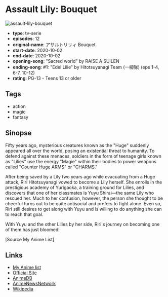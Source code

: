 # Assault Lily: Bouquet

![assault-lily-bouquet](https://cdn.myanimelist.net/images/anime/1024/108413.jpg)

-   **type**: tv-serie
-   **episodes**: 12
-   **original-name**: アサルトリリィ Bouquet
-   **start-date**: 2020-10-02
-   **end-date**: 2020-10-02
-   **opening-song**: "Sacred world" by RAISE A SUILEN
-   **ending-song**: #1: "Edel Lilie" by Hitotsuyanagi Team (一柳隊) (eps 1-4, 6-7, 10-12)
-   **rating**: PG-13 - Teens 13 or older

## Tags

-   action
-   magic
-   fantasy

## Sinopse

Fifty years ago, mysterious creatures known as the "Huge" suddenly appeared all over the world, posing an existential threat to humanity. To defend against these menaces, soldiers in the form of teenage girls known as "Lilies" use the energy "Magie" within their bodies to power weapons called "Counter Huge ARMS" or "CHARMS."

After being saved by a Lily two years ago while evacuating from a Huge attack, Riri Hitotsuyanagi vowed to become a Lily herself. She enrolls in the prestigious academy of Yurigaoka, a training ground for Lilies, and discovers that one of her classmates is Yuyu Shirai—the same Lily who rescued her. Much to her confusion, however, the person she thought to be cheerful turns out to be quite antisocial and prefers to fight alone. Even so, Riri still desires to get along with Yuyu and is willing to do anything she can to reach that goal.

With Yuyu and the other Lilies by her side, Riri's journey on becoming one of them has just bloomed!

[Source My Anime List]

## Links

-   [My Anime list](https://myanimelist.net/anime/40550/Assault_Lily__Bouquet)
-   [Official Site](https://anime.assaultlily-pj.com/)
-   [AnimeDB](http://anidb.info/perl-bin/animedb.pl?show=anime&aid=15156)
-   [AnimeNewsNetwork](http://www.animenewsnetwork.com/encyclopedia/anime.php?id=22905)
-   [Wikipedia](https://en.wikipedia.org/wiki/Assault_Lily)
